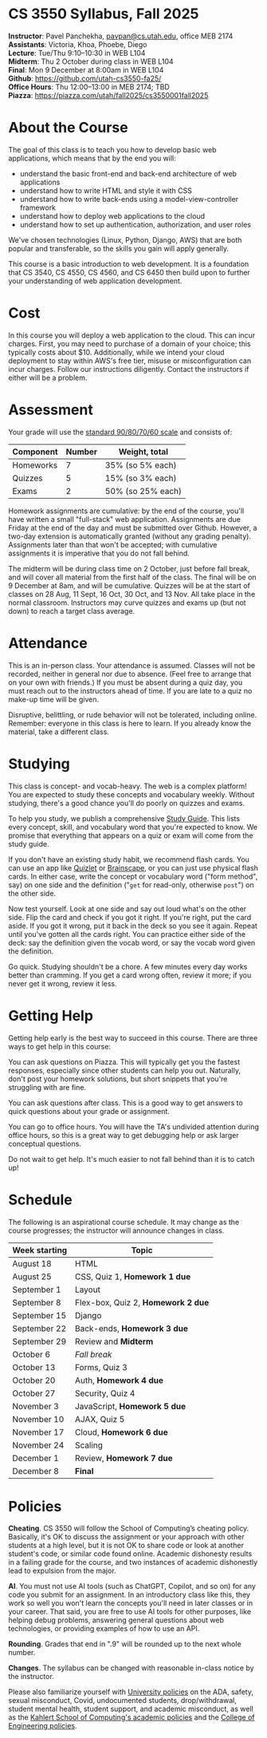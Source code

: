 CS 3550 Syllabus, Fall 2025
===========================

**Instructor**: Pavel Panchekha, [pavpan@cs.utah.edu](mailto:pavpan@cs.utah.edu), office MEB 2174 \
**Assistants**: Victoria, Khoa, Phoebe, Diego \
**Lecture**: Tue/Thu 9:10–10:30 in WEB L104 \
**Midterm**: Thu 2 October during class in WEB L104 \
**Final**: Mon 9 December at 8:00am in WEB L104 \
**Github**: https://github.com/utah-cs3550-fa25/ \
**Office Hours**: Thu 12:00–13:00 in MEB 2174; TBD \
**Piazza**: https://piazza.com/utah/fall2025/cs3550001fall2025

# About the Course

The goal of this class is to teach you how to develop basic web
applications, which means that by the end you will:

- understand the basic front-end and back-end architecture of web applications
- understand how to write HTML and style it with CSS
- understand how to write back-ends using a model-view-controller framework
- understand how to deploy web applications to the cloud
- understand how to set up authentication, authorization, and user roles

We've chosen technologies (Linux, Python, Django, AWS) that are both
popular and transferable, so the skills you gain will apply generally.

This course is a basic introduction to web development. It is a
foundation that CS 3540, CS 4550, CS 4560, and CS 6450 then build
upon to further your understanding of web application development.

# Cost

In this course you will deploy a web application to the cloud. This
can incur charges. First, you may need to purchase of a domain of your
choice; this typically costs about $10. Additionally, while we intend
your cloud deployment to stay within AWS's free tier, misuse or
misconfiguration can incur charges. Follow our instructions
diligently. Contact the instructors if either will be a problem.

# Assessment

Your grade will use the [standard 90/80/70/60 scale][grade] and
consists of:

| Component | Number | Weight, total     |
|-----------|--------|-------------------|
| Homeworks | 7      | 35% (so 5% each)  |
| Quizzes   | 5      | 15% (so 3% each)  |
| Exams     | 2      | 50% (so 25% each) |

[grade]: https://en.wikipedia.org/wiki/Academic_grading_in_the_United_States#Grade_conversion

Homework assignments are cumulative: by the end of the course, you'll
have written a small "full-stack" web application. Assignments are due
Friday at the end of the day and must be submitted over Github.
However, a two-day extension is automatically granted (without any
grading penalty). Assignments later than that won't be accepted; with
cumulative assignments it is imperative that you do not fall behind.

The midterm will be during class time on 2 October, just before fall
break, and will cover all material from the first half of the class.
The final will be on 9 December at 8am, and will be cumulative.
Quizzes will be at the start of classes on 28 Aug, 11 Sept, 16 Oct, 30
Oct, and 13 Nov. All take place in the normal classroom. Instructors
may curve quizzes and exams up (but not down) to reach a target class
average.

# Attendance

This is an in-person class. Your attendance is assumed. Classes will
not be recorded, neither in general nor due to absence. (Feel free to
arrange that on your own with friends.) If you must be absent during a
quiz day, you must reach out to the instructors ahead of time. If you
are late to a quiz no make-up time will be given.

Disruptive, belittling, or rude behavior will not be tolerated,
including online. Remember: everyone in this class is here to learn.
If you already know the material, take a different class.

# Studying

This class is concept- and vocab-heavy. The web is a complex platform!
You are expected to study these concepts and vocabulary weekly.
Without studying, there's a good chance you'll do poorly on quizzes
and exams.

To help you study, we publish a comprehensive [Study
Guide](study-guide.md). This lists every concept, skill, and
vocabulary word that you're expected to know. We promise that
everything that appears on a quiz or exam will come from the study
guide.

If you don't have an existing study habit, we recommend flash cards.
You can use an app like [Quizlet](https://quizlet.com/) or
[Brainscape](https://www.brainscape.com/), or you can just use
physical flash cards. In either case, write the concept or vocabulary
word ("form method", say) on one side and the definition ("`get` for
read-only, otherwise `post`") on the other side.

Now test yourself. Look at one side and say out loud what's on the
other side. Flip the card and check if you got it right. If you're
right, put the card aside. If you got it wrong, put it back in the
deck so you see it again. Repeat until you've gotten all the cards
right. You can practice either side of the deck: say the definition
given the vocab word, or say the vocab word given the definition.

Go quick. Studying shouldn't be a chore. A few minutes every day works
better than cramming. If you get a card wrong often, review it more;
if you never get it wrong, review it less.

# Getting Help

Getting help early is the best way to succeed in this course. There
are three ways to get help in this course:

You can ask questions on Piazza. This will typically get you the
fastest responses, especially since other students can help you out.
Naturally, don't post your homework solutions, but short snippets that
you're struggling with are fine.

You can ask questions after class. This is a good way to get answers
to quick questions about your grade or assignment.

You can go to office hours. You will have the TA's undivided attention
during office hours, so this is a great way to get debugging help or
ask larger conceptual questions.

Do not wait to get help. It's much easier to not fall behind than it
is to catch up!

# Schedule

The following is an aspirational course schedule. It may change as the
course progresses; the instructor will announce changes in class.

| Week starting | Topic                                |
|---------------|--------------------------------------|
| August 18     | HTML                                 |
| August 25     | CSS, Quiz 1, **Homework 1 due**      |
| September 1   | Layout                               |
| September 8   | Flex-box, Quiz 2, **Homework 2 due** |
| September 15  | Django                               |
| September 22  | Back-ends, **Homework 3 due**        |
| September 29  | Review and **Midterm**               |
| October 6     | *Fall break*                         |
| October 13    | Forms, Quiz 3                        |
| October 20    | Auth, **Homework 4 due**             |
| October 27    | Security, Quiz 4                     |
| November 3    | JavaScript, **Homework 5 due**       |
| November 10   | AJAX, Quiz 5                         |
| November 17   | Cloud, **Homework 6 due**            |
| November 24   | Scaling                              |
| December 1    | Review, **Homework 7 due**           |
| December 8    | **Final**                            |

# Policies

**Cheating**. CS 3550 will follow the School of Computing’s cheating
policy. Basically, it's OK to discuss the assignment or your approach
with other students at a high level, but it is not OK to share code or
look at another student's code, or similar code found online. Academic
dishonesty results in a failing grade for the course, and two
instances of academic dishonestly lead to expulsion from the major.

**AI**. You must not use AI tools (such as ChatGPT, Copilot, and so
on) for any code you submit for an assignment. In an introductory
class like this, they work so well you won't learn the concepts you'll
need in later classes or in your career. That said, you are free to
use AI tools for other purposes, like helping debug problems,
answering general questions about web technologies, or providing
examples of how to use an API.

**Rounding**. Grades that end in ".9" will be rounded up to the next
whole number.

**Changes**. The syllabus can be changed with reasonable in-class
notice by the instructor.

Please also familiarize yourself with [University policies][u-policy]
on the ADA, safety, sexual misconduct, Covid, undocumented students,
drop/withdrawal, student mental health, student support, and academic
misconduct, as well as the [Kahlert School of Computing's academic
policies][ksoc-policy] and the [College of Engineering policies][coe-policy].

[u-policy]: https://cte.utah.edu/instructor-education/syllabus/institutional-policies.php
[ksoc-policy]: https://handbook.cs.utah.edu/current/Academics/policies.php
[coe-policy]: https://www.coe.utah.edu/students/current/semester-guidelines/
